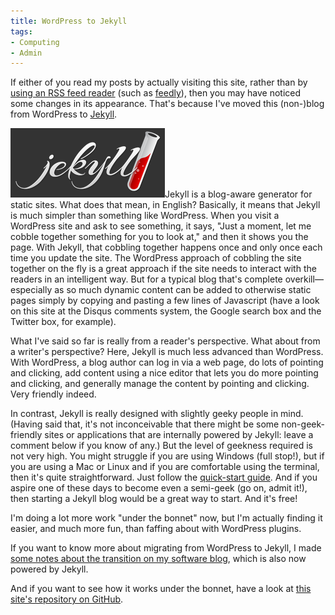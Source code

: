 ```yaml
---
title: WordPress to Jekyll
tags:
- Computing
- Admin
---
```

If either of you read my posts by actually visiting this site, rather than by [using an RSS feed reader](http://www.problogger.net/what-is-rss/) (such as [feedly](http://feedly.com/)), then you may have noticed some changes in its appearance. That's because I've moved this (non-)blog from WordPress to [Jekyll](http://jekyllrb.com/).

[<img alt="Jekyll" src="/assets/jekyll.png" class="alignright" />](http://jekyllrb.com/)Jekyll is a blog-aware generator for static sites. What does that mean, in English? Basically, it means that Jekyll is much simpler than something like WordPress. When you visit a WordPress site and ask to see something, it says, "Just a moment, let me cobble together something for you to look at," and then it shows you the page. With Jekyll, that cobbling together happens once and only once each time you update the site. The WordPress approach of cobbling the site together on the fly is a great approach if the site needs to interact with the readers in an intelligent way. But for a typical blog that's complete overkill—especially as so much dynamic content can be added to otherwise static pages simply by copying and pasting a few lines of Javascript (have a look on this site at the Disqus comments system, the Google search box and the Twitter box, for example).

What I've said so far is really from a reader's perspective. What about from a writer's perspective? Here, Jekyll is much less advanced than WordPress. With WordPress, a blog author can log in via a web page, do lots of pointing and clicking, add content using a nice editor that lets you do more pointing and clicking, and generally manage the content by pointing and clicking. Very friendly indeed.

In contrast, Jekyll is really designed with slightly geeky people in mind. (Having said that, it's not inconceivable that there might be some non-geek-friendly sites or applications that are internally powered by Jekyll: leave a comment below if you know of any.) But the level of geekness required is not very high. You might struggle if you are using Windows (full stop!), but if you are using a Mac or Linux and if you are comfortable using the terminal, then it's quite straightforward. Just follow the [quick-start guide](http://jekyllrb.com/docs/quickstart/). And if you aspire one of these days to become even a semi-geek (go on, admit it!), then starting a Jekyll blog would be a great way to start. And it's free!

I'm doing a lot more work "under the bonnet" now, but I'm actually finding it easier, and much more fun, than faffing about with WordPress plugins.

If you want to know more about migrating from WordPress to Jekyll, I made [some notes about the transition on my software blog](http://www.enkaptic.co.uk/2014/02/05/wordpress-to-jekyll/), which is also now powered by Jekyll.

And if you want to see how it works under the bonnet, have a look at [this site's repository on GitHub](https://github.com/anthonyjsmith/anthonyjsmith.github.io).